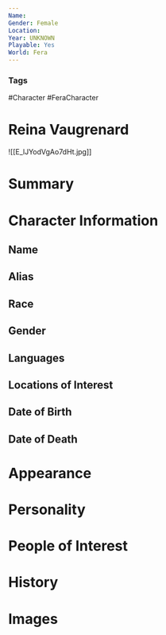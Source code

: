 ```yaml
---
Name: 
Gender: Female
Location: 
Year: UNKNOWN
Playable: Yes
World: Fera
---
```


### Tags
#Character #FeraCharacter 

# Reina Vaugrenard
![[E_lJYodVgAo7dHt.jpg]]

# Summary


# Character Information

## Name

## Alias

## Race

## Gender

## Languages

## Locations of Interest

## Date of Birth

## Date of Death

# Appearance

# Personality

# People of Interest

# History

# Images
